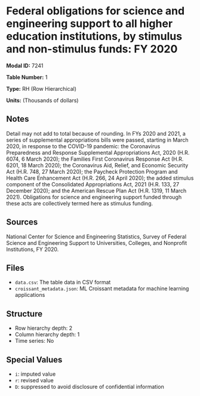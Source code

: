 # Federal obligations for science and engineering support to all higher education institutions, by stimulus and non-stimulus funds: FY 2020

**Modal ID:** 7241

**Table Number:** 1

**Type:** RH (Row Hierarchical)

**Units:** (Thousands of dollars)

## Notes

Detail may not add to total because of rounding. In FYs 2020 and 2021, a series of supplemental appropriations bills were passed, starting in March 2020, in response to the COVID-19 pandemic: the Coronavirus Preparedness and Response Supplemental Appropriations Act, 2020 (H.R. 6074, 6 March 2020); the Families First Coronavirus Response Act (H.R. 6201, 18 March 2020); the Coronavirus Aid, Relief, and Economic Security Act (H.R. 748, 27 March 2020); the Paycheck Protection Program and Health Care Enhancement Act (H.R. 266, 24 April 2020); the added stimulus component of the Consolidated Appropriations Act, 2021 (H.R. 133, 27 December 2020); and the American Rescue Plan Act (H.R. 1319, 11 March 2021). Obligations for science and engineering support funded through these acts are collectively termed here as stimulus funding.

## Sources

National Center for Science and Engineering Statistics, Survey of Federal Science and Engineering Support to Universities, Colleges, and Nonprofit Institutions, FY 2020.

## Files

- `data.csv`: The table data in CSV format
- `croissant_metadata.json`: ML Croissant metadata for machine learning applications

## Structure

- Row hierarchy depth: 2
- Column hierarchy depth: 1
- Time series: No

## Special Values

- `i`: imputed value
- `r`: revised value
- `D`: suppressed to avoid disclosure of confidential information

